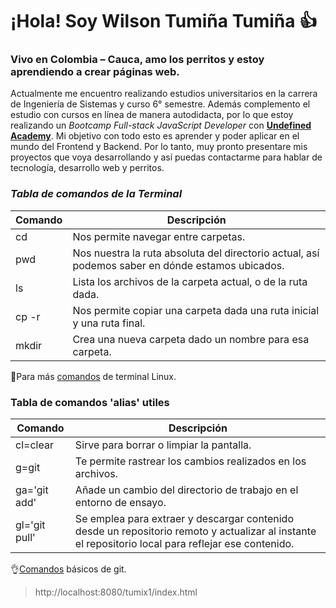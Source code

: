 # ¡Hola! Soy Wilson Tumiña Tumiña 👍

### Vivo en Colombia – Cauca, amo los perritos y estoy aprendiendo a crear páginas web.

Actualmente me encuentro realizando estudios universitarios en la carrera de Ingeniería de Sistemas y curso 6° semestre. Además complemento el estudio con cursos en línea de manera autodidacta, por lo que estoy realizando un _Bootcamp Full-stack JavaScript Developer_ con [**Undefined Academy**](https://undefined.academy/). Mi objetivo con todo esto es aprender y poder aplicar en el mundo del Frontend y Backend. Por lo tanto, muy pronto presentare mis proyectos que voya desarrollando y así puedas contactarme para hablar de tecnología, desarrollo web y perritos.

### _Tabla de comandos de la Terminal_

| Comando | Descripción |
|---------|-------------|
| cd | Nos permite navegar entre carpetas. |
| pwd | Nos nuestra la ruta absoluta del directorio actual, así podemos saber en dónde estamos ubicados. |
| ls | Lista los archivos de la carpeta actual, o de la ruta dada. |
| cp -r | Nos permite copiar una carpeta dada una ruta inicial y una ruta final. |
| mkdir | Crea una nueva carpeta dado un nombre para esa carpeta. |

🙌Para más [comandos](https://platzi.com/tutoriales/1039-terminal-2016/1781-comandos-de-terminal-linux/) de terminal Linux.

### Tabla de comandos 'alias' utiles

| Comando | Descripción |
|---------|-------------|
| cl=clear | Sirve para borrar o limpiar la pantalla. |
| g=git | Te permite rastrear los cambios realizados en los archivos. |
| ga='git add' | Añade un cambio del directorio de trabajo en el entorno de ensayo. |
| gl='git pull' | Se emplea para extraer y descargar contenido desde un repositorio remoto y actualizar al instante el repositorio local para reflejar ese contenido. |

👌[Comandos](https://platzi.com/tutoriales/1557-git-github/9787-comandos-basicos-de-git/#:~:text=%E2%9C%A8Comandos%20b%C3%A1sicos%20de%20git%E2%9C%A8,-iris%2Dval&text=%24%20git%20add%20Lo%20usas%20para,usuario%20o%20tipo%20de%20formato.) básicos de git.

>http://localhost:8080/tumix1/index.html

